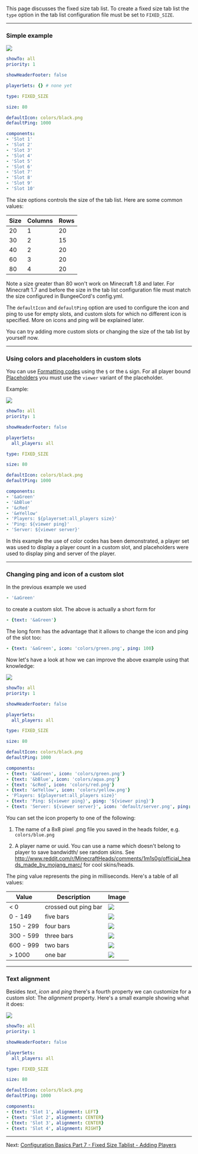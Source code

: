 This page discusses the fixed size tab list. To create a fixed size tab list the
 `type` option in the tab list configuration file must be set to `FIXED_SIZE`.
 
--------------------------------------------------------------------------------

### Simple example

![](images/fixed-size-1.png)

```yaml
showTo: all
priority: 1

showHeaderFooter: false

playerSets: {} # none yet

type: FIXED_SIZE

size: 80

defaultIcon: colors/black.png
defaultPing: 1000

components:
- 'Slot 1'
- 'Slot 2'
- 'Slot 3'
- 'Slot 4'
- 'Slot 5'
- 'Slot 6'
- 'Slot 7'
- 'Slot 8'
- 'Slot 9'
- 'Slot 10'
```

The size options controls the size of the tab list. Here are some common values:

| Size | Columns | Rows |
| ---- | ------- | ---- |
| 20   | 1       | 20   |
| 30   | 2       | 15   |
| 40   | 2       | 20   |
| 60   | 3       | 20   |
| 80   | 4       | 20   |

Note a size greater than 80 won't work on Minecraft 1.8 and later. For Minecraft
 1.7 and before the size in the tab list configuration file must match the
 size configured in BungeeCord's config.yml.

The `defaultIcon` and `defaultPing` option are used to configure the icon and
 ping to use for empty slots, and custom slots for which no different icon is
 specified. More on icons and ping will be explained later.

You can try adding more custom slots or changing the size of the tab list by
 yourself now.
 
--------------------------------------------------------------------------------

### Using colors and placeholders in custom slots

You can use [Formatting codes](http://minecraft.gamepedia.com/Formatting_codes) 
 using the `§` or the `&` sign. For all player bound [Placeholders](Placeholders) you must
 use the `viewer` variant of the placeholder.

Example:

![](images/fixed-size-2.png)

```yaml
showTo: all
priority: 1

showHeaderFooter: false

playerSets:
  all_players: all

type: FIXED_SIZE

size: 80

defaultIcon: colors/black.png
defaultPing: 1000

components:
- '&aGreen'
- '&bBlue'
- '&cRed'
- '&eYellow'
- 'Players: ${playerset:all_players size}'
- 'Ping: ${viewer ping}'
- 'Server: ${viewer server}'
```

In this example the use of color codes has been demonstrated, a player set was
 used to display a player count in a custom slot, and placeholders were used to
 display ping and server of the player.
 
--------------------------------------------------------------------------------

### Changing ping and icon of a custom slot

In the previous example we used
```yaml
- '&aGreen'
```
to create a custom slot. The above is actually a short form for
```yaml
- {text: '&aGreen'}
```
The long form has the advantage that it allows to change the icon and ping
 of the slot too: 
```yaml
- {text: '&aGreen', icon: 'colors/green.png', ping: 100}
```

Now let's have a look at how we can improve the above example using that
 knowledge:

![](images/fixed-size-3.png)

```yaml
showTo: all
priority: 1

showHeaderFooter: false

playerSets:
  all_players: all

type: FIXED_SIZE

size: 80

defaultIcon: colors/black.png
defaultPing: 1000

components:
- {text: '&aGreen', icon: 'colors/green.png'}
- {text: '&bBlue', icon: 'colors/aqua.png'}
- {text: '&cRed', icon: 'colors/red.png'}
- {text: '&eYellow', icon: 'colors/yellow.png'}
- 'Players: ${playerset:all_players size}'
- {text: 'Ping: ${viewer ping}', ping: '${viewer ping}'}
- {text: 'Server: ${viewer server}', icon: 'default/server.png', ping: 0}
```

You can set the icon property to one of the following:

1. The name of a 8x8 pixel .png file you saved in the heads folder, e.g. `colors/blue.png`

2. A player name or uuid. You can use a name which doesn't belong to player to save bandwidth/ see random skins. See <http://www.reddit.com/r/MinecraftHeads/comments/1m1s0g/official_heads_made_by_mojang_marc/> for cool skins/heads.

The ping value represents the ping in milliseconds. Here's a table of all
 values:
 
| Value     | Description          | Image                         |
| --------- | -------------------- | ----------------------------- |
| < 0       | crossed out ping bar | ![](images/ping_bar_-1.png)   |
| 0 - 149   | five bars            | ![](images/ping_bar_0.png)    |
| 150 - 299 | four bars            | ![](images/ping_bar_150.png)  |
| 300 - 599 | three bars           | ![](images/ping_bar_300.png)  |
| 600 - 999 | two bars             | ![](images/ping_bar_600.png)  |
| > 1000    | one bar              | ![](images/ping_bar_1000.png) |
 
--------------------------------------------------------------------------------

### Text alignment

Besides _text_, _icon_ and _ping_ there's a fourth property we can customize
 for a custom slot: The _alignment_ property. Here's a small example showing
 what it does:

![](images/fixed-size-4.png)

```yaml
showTo: all
priority: 1

showHeaderFooter: false

playerSets:
  all_players: all

type: FIXED_SIZE

size: 80

defaultIcon: colors/black.png
defaultPing: 1000

components:
- {text: 'Slot 1', alignment: LEFT}
- {text: 'Slot 2', alignment: CENTER}
- {text: 'Slot 3', alignment: CENTER}
- {text: 'Slot 4', alignment: RIGHT}
```

--------------------------------------------------------------------------------

Next: [Configuration Basics Part 7 - Fixed Size Tablist - Adding Players](Configuration-Basics-Part-7---Fixed-Size-Tablist---Adding-Players)